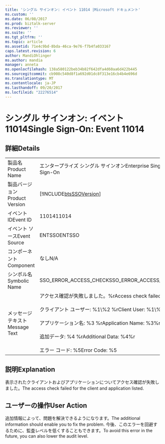```yaml
---
title: 'シングル サインオン: イベント 11014 |Microsoft ドキュメント'
ms.custom: ''
ms.date: 06/08/2017
ms.prod: biztalk-server
ms.reviewer: ''
ms.suite: ''
ms.tgt_pltfrm: ''
ms.topic: article
ms.assetid: 71e4c9bd-8bda-46ca-9e76-f7b4fa033167
caps.latest.revision: 6
author: MandiOhlinger
ms.author: mandia
manager: anneta
ms.openlocfilehash: 138a580122beb34b82f642dfa4d60aa6d422b445
ms.sourcegitcommit: cb908c540d8f1a692d01dc8f313e16cb4b4e696d
ms.translationtype: MT
ms.contentlocale: ja-JP
ms.lasthandoff: 09/20/2017
ms.locfileid: "22276514"
---
```

# <a name="single-sign-on-event-11014"></a><span data-ttu-id="b32b0-102">シングル サインオン: イベント 11014</span><span class="sxs-lookup"><span data-stu-id="b32b0-102">Single Sign-On: Event 11014</span></span>
## <a name="details"></a><span data-ttu-id="b32b0-103">詳細</span><span class="sxs-lookup"><span data-stu-id="b32b0-103">Details</span></span>  
  
|||  
|-|-|  
|<span data-ttu-id="b32b0-104">製品名</span><span class="sxs-lookup"><span data-stu-id="b32b0-104">Product Name</span></span>|<span data-ttu-id="b32b0-105">エンタープライズ シングル サインオン</span><span class="sxs-lookup"><span data-stu-id="b32b0-105">Enterprise Single Sign-On</span></span>|  
|<span data-ttu-id="b32b0-106">製品バージョン</span><span class="sxs-lookup"><span data-stu-id="b32b0-106">Product Version</span></span>|[!INCLUDE[btsSSOVersion](../includes/btsssoversion-md.md)]|  
|<span data-ttu-id="b32b0-107">イベント ID</span><span class="sxs-lookup"><span data-stu-id="b32b0-107">Event ID</span></span>|<span data-ttu-id="b32b0-108">11014</span><span class="sxs-lookup"><span data-stu-id="b32b0-108">11014</span></span>|  
|<span data-ttu-id="b32b0-109">イベント ソース</span><span class="sxs-lookup"><span data-stu-id="b32b0-109">Event Source</span></span>|<span data-ttu-id="b32b0-110">ENTSSO</span><span class="sxs-lookup"><span data-stu-id="b32b0-110">ENTSSO</span></span>|  
|<span data-ttu-id="b32b0-111">コンポーネント</span><span class="sxs-lookup"><span data-stu-id="b32b0-111">Component</span></span>|<span data-ttu-id="b32b0-112">なし</span><span class="sxs-lookup"><span data-stu-id="b32b0-112">N/A</span></span>|  
|<span data-ttu-id="b32b0-113">シンボル名</span><span class="sxs-lookup"><span data-stu-id="b32b0-113">Symbolic Name</span></span>|<span data-ttu-id="b32b0-114">SSO_ERROR_ACCESS_CHECK</span><span class="sxs-lookup"><span data-stu-id="b32b0-114">SSO_ERROR_ACCESS_CHECK</span></span>|  
|<span data-ttu-id="b32b0-115">メッセージ テキスト</span><span class="sxs-lookup"><span data-stu-id="b32b0-115">Message Text</span></span>|<span data-ttu-id="b32b0-116">アクセス確認が失敗しました。%r</span><span class="sxs-lookup"><span data-stu-id="b32b0-116">Access check failed.%r</span></span><br /><br /> <span data-ttu-id="b32b0-117">クライアント ユーザー: %1\\%2 %r</span><span class="sxs-lookup"><span data-stu-id="b32b0-117">Client User: %1\\%2%r</span></span><br /><br /> <span data-ttu-id="b32b0-118">アプリケーション名: %3 %r</span><span class="sxs-lookup"><span data-stu-id="b32b0-118">Application Name: %3%r</span></span><br /><br /> <span data-ttu-id="b32b0-119">追加データ: %4 %r</span><span class="sxs-lookup"><span data-stu-id="b32b0-119">Additional Data: %4%r</span></span><br /><br /> <span data-ttu-id="b32b0-120">エラー コード: %5</span><span class="sxs-lookup"><span data-stu-id="b32b0-120">Error Code: %5</span></span>|  
  
## <a name="explanation"></a><span data-ttu-id="b32b0-121">説明</span><span class="sxs-lookup"><span data-stu-id="b32b0-121">Explanation</span></span>  
 <span data-ttu-id="b32b0-122">表示されたクライアントおよびアプリケーションについてアクセス確認が失敗しました。</span><span class="sxs-lookup"><span data-stu-id="b32b0-122">The access check failed for the client and application listed.</span></span>  
  
## <a name="user-action"></a><span data-ttu-id="b32b0-123">ユーザーの操作</span><span class="sxs-lookup"><span data-stu-id="b32b0-123">User Action</span></span>  
 <span data-ttu-id="b32b0-124">追加情報によって、問題を解決できるようになります。</span><span class="sxs-lookup"><span data-stu-id="b32b0-124">The additional information should enable you to fix the problem.</span></span> <span data-ttu-id="b32b0-125">今後、このエラーを回避するために、監査レベルを低くすることもできます。</span><span class="sxs-lookup"><span data-stu-id="b32b0-125">To avoid this error in the future, you can also lower the audit level.</span></span>